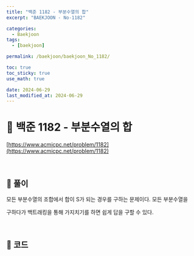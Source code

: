 ```yaml
---
title: "백준 1182 - 부분수열의 합"
excerpt: "BAEKJOON - No-1182"

categories:
  - Baekjoon
tags:
  - [baekjoon]

permalink: /baekjoon/baekjoon_No_1182/

toc: true
toc_sticky: true
use_math: true

date: 2024-06-29
last_modified_at: 2024-06-29
---
```


# 🔐 백준 1182 - 부분수열의 합

[https://www.acmicpc.net/problem/1182](https://www.acmicpc.net/problem/1182)

<br>

## 🔑 풀이

모든 부분수열의 조합에서 합이 S가 되는 경우를 구하는 문제이다. 모든 부분수열을 <br>

구하다가 백트래킹을 통해 가지치기를 하면 쉽게 답을 구할 수 있다.

<br>

## 🧩 코드

<script src="https://gist.github.com/jinwoojwa/d9e9e21c06be973eca073be26646fca7.js"></script>